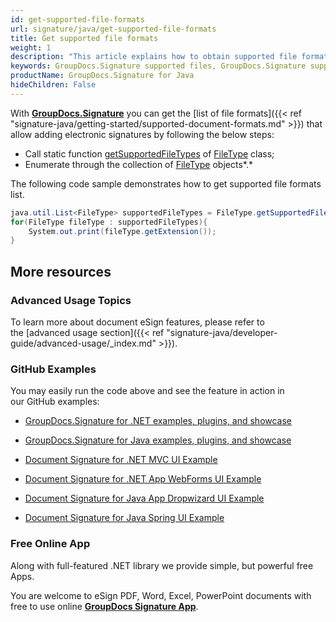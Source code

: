 ```yaml
---
id: get-supported-file-formats
url: signature/java/get-supported-file-formats
title: Get supported file formats
weight: 1
description: "This article explains how to obtain supported file formats list for PDF, Words, Spreadsheet or Presentation document types when working with GroupDocs.Signature within your .NET applications."
keywords: GroupDocs.Signature supported files, GroupDocs.Signature supported documents, GroupDocs.Signature PDF files, GroupDocs.Signature Words files, GroupDocs.Signature Presentation files, GroupDocs.Signature Spreadsheet files
productName: GroupDocs.Signature for Java
hideChildren: False
---
```

With [**GroupDocs.Signature**](https://products.groupdocs.com/signature/java) you can get the [list of file formats]({{< ref "signature-java/getting-started/supported-document-formats.md" >}}) that allow adding electronic signatures by following the below steps:

*   Call static function [getSupportedFileTypes](https://apireference.groupdocs.com/signature/java/com.groupdocs.signature.domain.documentpreview/FileType#getSupportedFileTypes()) of [FileType](https://apireference.groupdocs.com/signature/java/com.groupdocs.signature.domain.documentpreview/FileType) class;
*   Enumerate through the collection of [FileType](https://apireference.groupdocs.com/signature/java/com.groupdocs.signature.domain.documentpreview/FileType) objects*.*

The following code sample demonstrates how to get supported file formats list.

```csharp
java.util.List<FileType> supportedFileTypes = FileType.getSupportedFileTypes();
for(FileType fileType : supportedFileTypes){
    System.out.print(fileType.getExtension());
}
```

## More resources

### Advanced Usage Topics

To learn more about document eSign features, please refer to the [advanced usage section]({{< ref "signature-java/developer-guide/advanced-usage/_index.md" >}}).

### GitHub Examples

You may easily run the code above and see the feature in action in our GitHub examples:

*   [GroupDocs.Signature for .NET examples, plugins, and showcase](https://github.com/groupdocs-signature/GroupDocs.Signature-for-.NET)
    
*   [GroupDocs.Signature for Java examples, plugins, and showcase](https://github.com/groupdocs-signature/GroupDocs.Signature-for-Java)
    
*   [Document Signature for .NET MVC UI Example](https://github.com/groupdocs-signature/GroupDocs.Signature-for-.NET-MVC) 
    
*   [Document Signature for .NET App WebForms UI Example](https://github.com/groupdocs-signature/GroupDocs.Signature-for-.NET-WebForms)
    
*   [Document Signature for Java App Dropwizard UI Example](https://github.com/groupdocs-signature/GroupDocs.Signature-for-Java-Dropwizard)
    
*   [Document Signature for Java Spring UI Example](https://github.com/groupdocs-signature/GroupDocs.Signature-for-Java-Spring)
    

### Free Online App

Along with full-featured .NET library we provide simple, but powerful free Apps.

You are welcome to eSign PDF, Word, Excel, PowerPoint documents with free to use online **[GroupDocs Signature App](https://products.groupdocs.app/signature)**.
